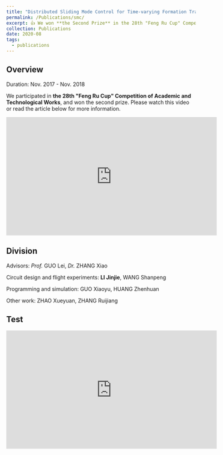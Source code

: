 ```yaml
---
title: "Distributed Sliding Mode Control for Time-varying Formation Tracking of Multi-UAV System with a Dynamic Leader"
permalink: /Publications/smc/
excerpt: 👍 We won **the Second Prize** in the 28th "Feng Ru Cup" Competition of Academic and Technological Works! <br/> <a href=" https://jianhua-wang-buaa.github.io/Publications/smc/"><img src="https://s2.ax1x.com/2019/10/07/uRR5uD.png" alt="uRR5uD.png" border="0" width="500"/></a>
collection: Publications
date: 2020-08
tags:
  - publications
---
```


## Overview

Duration: Nov. 2017 - Nov. 2018

We participated in **the 28th "Feng Ru Cup" Competition of Academic and Technological Works**,  and won the second prize. Please watch this video or read the article below for more information.

<iframe width="560" height="315" src="https://www.bilibili.com/video/BV19y4y1r7RZ/" frameborder="0" allow="accelerometer; autoplay; encrypted-media; gyroscope; picture-in-picture" allowfullscreen></iframe>

## Division

Advisors: *Prof.* GUO Lei, *Dr.* ZHANG Xiao

Circuit design and flight experiments: **LI Jinjie**, WANG Shanpeng

Programming and simulation: GUO Xiaoyu, HUANG Zhenhuan

Other work: ZHAO Xueyuan, ZHANG Ruijiang

## Test

<iframe width="560" height="315" src="https://youtu.be/dHqNoYIUqD8" frameborder="0" allow="accelerometer; autoplay; encrypted-media; gyroscope; picture-in-picture" allowfullscreen></iframe>





